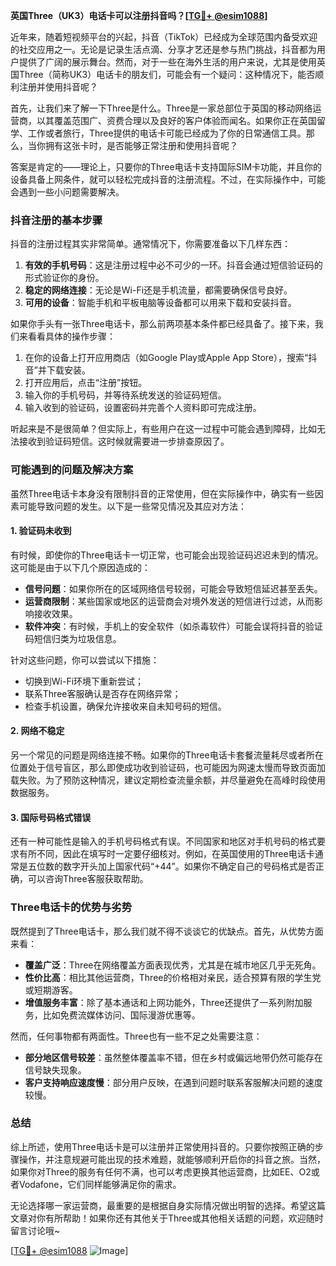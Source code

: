 **英国Three（UK3）电话卡可以注册抖音吗？[[TG💪+ @esim1088](https://t.me/s/esim1088)]**

近年来，随着短视频平台的兴起，抖音（TikTok）已经成为全球范围内备受欢迎的社交应用之一。无论是记录生活点滴、分享才艺还是参与热门挑战，抖音都为用户提供了广阔的展示舞台。然而，对于一些在海外生活的用户来说，尤其是使用英国Three（简称UK3）电话卡的朋友们，可能会有一个疑问：这种情况下，能否顺利注册并使用抖音呢？

首先，让我们来了解一下Three是什么。Three是一家总部位于英国的移动网络运营商，以其覆盖范围广、资费合理以及良好的客户体验而闻名。如果你正在英国留学、工作或者旅行，Three提供的电话卡可能已经成为了你的日常通信工具。那么，当你拥有这张卡时，是否能够正常注册和使用抖音呢？

答案是肯定的——理论上，只要你的Three电话卡支持国际SIM卡功能，并且你的设备具备上网条件，就可以轻松完成抖音的注册流程。不过，在实际操作中，可能会遇到一些小问题需要解决。

### 抖音注册的基本步骤

抖音的注册过程其实非常简单。通常情况下，你需要准备以下几样东西：
1. **有效的手机号码**：这是注册过程中必不可少的一环。抖音会通过短信验证码的形式验证你的身份。
2. **稳定的网络连接**：无论是Wi-Fi还是手机流量，都需要确保信号良好。
3. **可用的设备**：智能手机和平板电脑等设备都可以用来下载和安装抖音。

如果你手头有一张Three电话卡，那么前两项基本条件都已经具备了。接下来，我们来看看具体的操作步骤：

1. 在你的设备上打开应用商店（如Google Play或Apple App Store），搜索“抖音”并下载安装。
2. 打开应用后，点击“注册”按钮。
3. 输入你的手机号码，并等待系统发送的验证码短信。
4. 输入收到的验证码，设置密码并完善个人资料即可完成注册。

听起来是不是很简单？但实际上，有些用户在这一过程中可能会遇到障碍，比如无法接收到验证码短信。这时候就需要进一步排查原因了。

### 可能遇到的问题及解决方案

虽然Three电话卡本身没有限制抖音的正常使用，但在实际操作中，确实有一些因素可能导致问题的发生。以下是一些常见情况及其应对方法：

#### 1. 验证码未收到
有时候，即使你的Three电话卡一切正常，也可能会出现验证码迟迟未到的情况。这可能是由于以下几个原因造成的：
- **信号问题**：如果你所在的区域网络信号较弱，可能会导致短信延迟甚至丢失。
- **运营商限制**：某些国家或地区的运营商会对境外发送的短信进行过滤，从而影响接收效果。
- **软件冲突**：有时候，手机上的安全软件（如杀毒软件）可能会误将抖音的验证码短信归类为垃圾信息。

针对这些问题，你可以尝试以下措施：
- 切换到Wi-Fi环境下重新尝试；
- 联系Three客服确认是否存在网络异常；
- 检查手机设置，确保允许接收来自未知号码的短信。

#### 2. 网络不稳定
另一个常见的问题是网络连接不畅。如果你的Three电话卡套餐流量耗尽或者所在位置处于信号盲区，那么即使成功收到验证码，也可能因为网速太慢而导致页面加载失败。为了预防这种情况，建议定期检查流量余额，并尽量避免在高峰时段使用数据服务。

#### 3. 国际号码格式错误
还有一种可能性是输入的手机号码格式有误。不同国家和地区对手机号码的格式要求有所不同，因此在填写时一定要仔细核对。例如，在英国使用的Three电话卡通常是五位数的数字开头加上国家代码“+44”。如果你不确定自己的号码格式是否正确，可以咨询Three客服获取帮助。

### Three电话卡的优势与劣势

既然提到了Three电话卡，那么我们就不得不谈谈它的优缺点。首先，从优势方面来看：
- **覆盖广泛**：Three在网络覆盖方面表现优秀，尤其是在城市地区几乎无死角。
- **性价比高**：相比其他运营商，Three的价格相对亲民，适合预算有限的学生党或短期游客。
- **增值服务丰富**：除了基本通话和上网功能外，Three还提供了一系列附加服务，比如免费流媒体访问、国际漫游优惠等。

然而，任何事物都有两面性。Three也有一些不足之处需要注意：
- **部分地区信号较差**：虽然整体覆盖率不错，但在乡村或偏远地带仍然可能存在信号缺失现象。
- **客户支持响应速度慢**：部分用户反映，在遇到问题时联系客服解决问题的速度较慢。

### 总结

综上所述，使用Three电话卡是可以注册并正常使用抖音的。只要你按照正确的步骤操作，并注意规避可能出现的技术难题，就能够顺利开启你的抖音之旅。当然，如果你对Three的服务有任何不满，也可以考虑更换其他运营商，比如EE、O2或者Vodafone，它们同样能够满足你的需求。

无论选择哪一家运营商，最重要的是根据自身实际情况做出明智的选择。希望这篇文章对你有所帮助！如果你还有其他关于Three或其他相关话题的问题，欢迎随时留言讨论哦~

[[TG💪+ @esim1088](https://t.me/s/esim1088) ![Image](https://i.postimg.cc/4NQfJmqS/Snipaste-2025-05-13-00-14-12.png)]